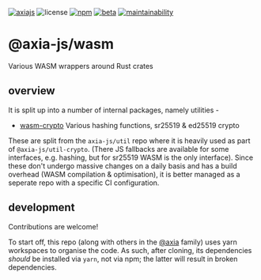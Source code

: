 [![axiajs](https://img.shields.io/badge/axia-js-orange?style=flat-square)](https://axia.js.org)
![license](https://img.shields.io/badge/License-Apache%202.0-blue?logo=apache&style=flat-square)
[![npm](https://img.shields.io/npm/v/@axia-js/wasm-crypto?logo=npm&style=flat-square)](https://www.npmjs.com/package/@axia-js/wasm-crypto)
[![beta](https://img.shields.io/npm/v/@axia-js/wasm-crypto/beta?label=beta&logo=npm&&style=flat-square)](https://www.npmjs.com/package/@axia-js/wasm-crypto)
[![maintainability](https://img.shields.io/codeclimate/maintainability-percentage/axia-js/wasm?logo=code-climate&style=flat-square)](https://codeclimate.com/github/axia-js/wasm/maintainability)

# @axia-js/wasm

Various WASM wrappers around Rust crates

## overview

It is split up into a number of internal packages, namely utilities -

- [wasm-crypto](packages/wasm-crypto/) Various hashing functions, sr25519 & ed25519 crypto

These are split from the `axia-js/util` repo where it is heavily used as part of `@axia-js/util-crypto`. (There JS fallbacks are available for some interfaces, e.g. hashing, but for sr25519 WASM is the only interface). Since these don't undergo massive changes on a daily basis and has a build overhead (WASM compilation & optimisation), it is better managed as a seperate repo with a specific CI configuration.

## development

Contributions are welcome!

To start off, this repo (along with others in the [@axia](https://github.com/axia-js/) family) uses yarn workspaces to organise the code. As such, after cloning, its dependencies _should_ be installed via `yarn`, not via npm; the latter will result in broken dependencies.
